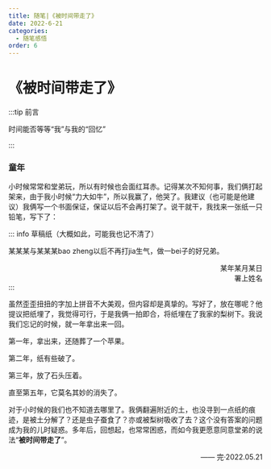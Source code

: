 ```yaml
---
title: 随笔|《被时间带走了》
date: 2022-6-21
categories:
  - 随笔感悟
order: 6
---
```


# 《被时间带走了》

:::tip 前言

时间能否等等“我”与我的“回忆”

:::

### 童年

小时候常常和堂弟玩，所以有时候也会面红耳赤。记得某次不知何事，我们俩打起架来，由于我小时候“力大如牛”，所以我赢了，他哭了。我建议（也可能是他建议）我俩写一个书面保证，保证以后不会再打架了。说干就干，我找来一张纸一只铅笔，写下了：

::: info 草稿纸（大概如此，可能我也记不清了）

某某某与某某某bao zheng以后不再打jia生气，做一bei子的好兄弟。<br/>
<div class="div-right">某年某月某日</div>
<div class="div-right">署上姓名</div>
:::

虽然歪歪扭扭的字加上拼音不大美观，但内容却是真挚的。写好了，放在哪呢？他提议把纸埋了，我觉得可行，于是我俩一拍即合，将纸埋在了我家的梨树下。我说我们忘记的时候，就一年拿出来一回。

第一年，拿出来，还随葬了一个苹果。

第二年，纸有些破了。

第三年，放了石头压着。

直至第五年，它莫名其妙的消失了。

对于小时候的我们也不知道去哪里了。我俩翻遍附近的土，也没寻到一点纸的痕迹，是被土分解了？还是虫子蚕食了？亦或被梨树吸收了去？这个没有答案的问题成为我的儿时疑惑。多年后，回想起，也常常困惑，而如今我更愿意同意堂弟的说法“**被时间带走了**”。

<div class="div-right" >—— 完·2022.05.21</div >

<style>
.div-right{
text-align: right;
}
</style>
